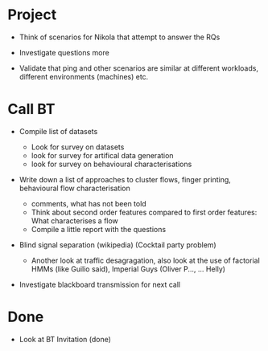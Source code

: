 

# Project

- Think of scenarios for Nikola that attempt to answer the RQs
- Investigate questions more

- Validate that ping and other scenarios are similar at different workloads, different environments (machines) etc.

# Call BT

- Compile list of datasets
	- Look for survey on datasets
	- look for survey for artifical data generation
	- look for survey on behavioural characterisations

- Write down a list of approaches to cluster flows, finger printing, behavioural flow characterisation
	- comments, what has not been told
	- Think about second order features compared to first order features: What characterises a flow
	- Compile a little report with the questions

- Blind signal separation (wikipedia) (Cocktail party problem)
	- Another look at traffic desagragation, also look at the use of factorial HMMs (like Guilio said), Imperial Guys (Oliver P..., ... Helly)

- Investigate blackboard transmission for next call

# Done
- Look at BT Invitation (done)